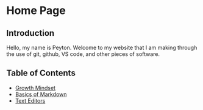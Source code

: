 # Home Page

## Introduction

Hello, my name is Peyton. Welcome to my website that I am making through the use of git, github, VS code, and other pieces of software.

## Table of Contents

- [Growth Mindset](growth-mindset.md)
- [Basics of Markdown](the-basics.md)
- [Text Editors](text-editors.md)